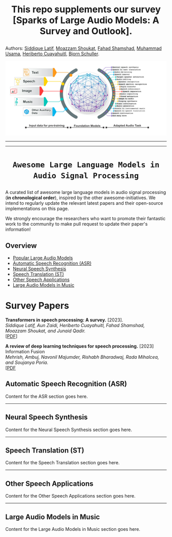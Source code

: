 
# <p align=center> This repo supplements our survey [Sparks of Large Audio Models: A Survey and Outlook].

Authors: [Siddique Latif](https://scholar.google.com/citations?user=Scq5ADcAAAAJ&hl=en), [Moazzam Shoukat](https://scholar.google.com/citations?user=uU550yYAAAAJ&hl=en), [Fahad Shamshad](https://scholar.google.com.pk/citations?user=d7QL4wkAAAAJ&hl=en), [Muhammad Usama](https://scholar.google.com/citations?user=unGWVYMAAAAJ&hl=en), [Heriberto Cuayahuitl](https://scholar.google.com/citations?user=zDlQNDgAAAAJ&hl=en), [Bjorn  Schuller](https://scholar.google.com/citations?user=TxKNCSoAAAAJ&hl=en).
</p>

![](LLMS-55.jpg)

<hr />

<hr />

# <p align=center>`Awesome Large Language Models in Audio Signal Processing`</p>

A curated list of awesome large language models in audio signal processing (**in chronological order**), inspired by the other awesome-initiatives. We intend to regularly update the relevant latest papers and their open-source implementations on this page. 

We strongly encourage the researchers who want to promote their fantastic work to the community to make pull request to update their paper's information!

## Overview
- [Popular Large Audio Models](#popular-large-audio-models)
- [Automatic Speech Recognition (ASR)](#automatic-speech-recognition-asr)
- [Neural Speech Synthesis](#neural-speech-synthesis)
- [Speech Translation (ST)](#speech-translation-st)
- [Other Speech Applications](#other-speech-applications)
- [Large Audio Models in Music](#large-audio-models-in-music)

# Survey Papers
  **Transformers in speech processing: A survey.** [2023]. <br>
*Siddique Latif, Aun Zaidi, Heriberto Cuayahuitl, Fahad Shamshad, Moazzam Shoukat, and Junaid Qadir.*<br>
[[PDF](https://arxiv.org/abs/2303.11607)]


**A review of deep learning techniques for speech processing.** [2023] Information Fusion <br> 
*Mehrish, Ambuj, Navonil Majumder, Rishabh Bharadwaj, Rada Mihalcea, and Soujanya Poria.* <br>
[[PDF](https://www.sciencedirect.com/science/article/pii/S1566253523001859?casa_token=XZNf2ADbjMUAAAAA:mffQpDwifG19bS_ZdIjKK5BN-IXaZqoJaIpOVZcQIz2v103t3s6mXPvuG708wpIiH3imD4QEFcc)

## Automatic Speech Recognition (ASR)

Content for the ASR section goes here.

---

## Neural Speech Synthesis

Content for the Neural Speech Synthesis section goes here.

---

## Speech Translation (ST)

Content for the Speech Translation section goes here.

---

## Other Speech Applications

Content for the Other Speech Applications section goes here.

---

## Large Audio Models in Music

Content for the Large Audio Models in Music section goes here.



